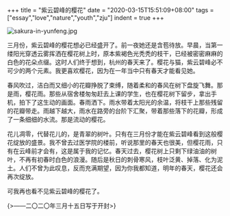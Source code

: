 +++
title = "紫云碧峰的樱花"
date = "2020-03-15T15:51:09+08:00"
tags = ["essay","love","nature","youth","zju"]
indent = true
+++

![sakura-in-yunfeng.jpg](/images/sakura-in-yunfeng.jpg)

三月份，紫云碧峰的樱花想必已经盛开了。前一夜她还是含苞待放。早晨，当第一缕阳光穿透云雾挥洒在樱花树上时，原本紫褐色光秃秃的枝干，已经被密密麻麻的白色的花朵点缀。这时人们终于想到，杭州的春天来了。樱花与猫，紫云碧峰必不可少的两个元素。我更喜欢樱花，因为在一年当中只有春天才能看见她。

春风吹过，洁白而又细小的花瓣挣脱了束缚，随着柔和的春风在树下盘旋飞舞。那是雨，樱花雨。那些从宿舍楼匆匆赶去上课的学生，也在樱花树下留步，拿出手机，拍下了这生动的画面。春雨洒下。雨水带着太阳光的余温，将枝干上那些残留的花瓣带走。雨越下越大，雨水在路旁的台阶下汇聚，带着那些落下的花瓣，形成了一条细细的水流。那是流动的樱花。

花儿凋零，代替花儿的，是青翠的树叶。只有在三月份才能在紫云碧峰看到这般樱花绽放的盛景。我不曾去过医学院的楼前，听说那里的春天也很美，但樱花雨，只有在云峰前才会有，这是属于我的记忆。春天过去，樱花树上只剩下绿油油的树叶，不再有初春时白色的浪漫。随后是秋日的刺骨寒风，枝叶泛黄、掉落、化为泥土。人们不曾为此叹息，反而充满期望，因为你我都知道，明年的春天，樱花还会再次绽放。

可我再也看不见紫云碧峰的樱花了。

{>——二〇二〇年三月十五日写于开封>}